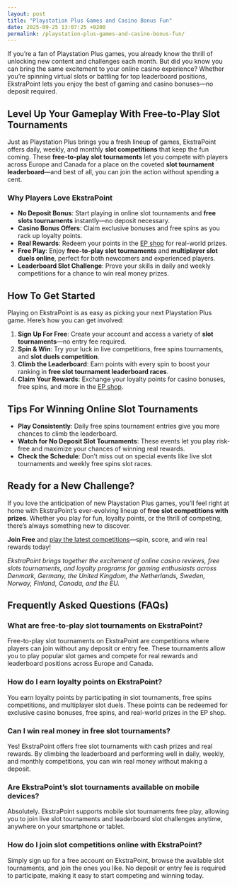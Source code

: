 ```yaml
---
layout: post
title: "Playstation Plus Games and Casino Bonus Fun"
date: 2025-09-25 13:07:25 +0200
permalink: /playstation-plus-games-and-casino-bonus-fun/
---
```

If you’re a fan of Playstation Plus games, you already know the thrill of unlocking new content and challenges each month. But did you know you can bring the same excitement to your online casino experience? Whether you’re spinning virtual slots or battling for top leaderboard positions, EkstraPoint lets you enjoy the best of gaming and casino bonuses—no deposit required.

## Level Up Your Gameplay With Free-to-Play Slot Tournaments

Just as Playstation Plus brings you a fresh lineup of games, EkstraPoint offers daily, weekly, and monthly **slot competitions** that keep the fun coming. These **free-to-play slot tournaments** let you compete with players across Europe and Canada for a place on the coveted **slot tournament leaderboard**—and best of all, you can join the action without spending a cent.

### Why Players Love EkstraPoint

- **No Deposit Bonus**: Start playing in online slot tournaments and **free slots tournaments** instantly—no deposit necessary.
- **Casino Bonus Offers**: Claim exclusive bonuses and free spins as you rack up loyalty points.
- **Real Rewards**: Redeem your points in the [EP shop](https://ekstrapoint.com/shop) for real-world prizes.
- **Free Play**: Enjoy **free-to-play slot tournaments** and **multiplayer slot duels online**, perfect for both newcomers and experienced players.
- **Leaderboard Slot Challenge**: Prove your skills in daily and weekly competitions for a chance to win real money prizes.

## How To Get Started

Playing on EkstraPoint is as easy as picking your next Playstation Plus game. Here’s how you can get involved:

1. **Sign Up For Free**: Create your account and access a variety of **slot tournaments**—no entry fee required.
2. **Spin & Win**: Try your luck in live competitions, free spins tournaments, and **slot duels competition**.
3. **Climb the Leaderboard**: Earn points with every spin to boost your ranking in **free slot tournament leaderboard races**.
4. **Claim Your Rewards**: Exchange your loyalty points for casino bonuses, free spins, and more in the [EP shop](https://ekstrapoint.com/shop).

## Tips For Winning Online Slot Tournaments

- **Play Consistently**: Daily free spins tournament entries give you more chances to climb the leaderboard.
- **Watch for No Deposit Slot Tournaments**: These events let you play risk-free and maximize your chances of winning real rewards.
- **Check the Schedule**: Don’t miss out on special events like live slot tournaments and weekly free spins slot races.

## Ready for a New Challenge?

If you love the anticipation of new Playstation Plus games, you’ll feel right at home with EkstraPoint’s ever-evolving lineup of **free slot competitions with prizes**. Whether you play for fun, loyalty points, or the thrill of competing, there’s always something new to discover.

**Join Free** and [play the latest competitions](https://ekstrapoint.com/competitions)—spin, score, and win real rewards today!

*EkstraPoint brings together the excitement of online casino reviews, free slots tournaments, and loyalty programs for gaming enthusiasts across Denmark, Germany, the United Kingdom, the Netherlands, Sweden, Norway, Finland, Canada, and the EU.*

## Frequently Asked Questions (FAQs)

### What are free-to-play slot tournaments on EkstraPoint?

Free-to-play slot tournaments on EkstraPoint are competitions where players can join without any deposit or entry fee. These tournaments allow you to play popular slot games and compete for real rewards and leaderboard positions across Europe and Canada.

### How do I earn loyalty points on EkstraPoint?

You earn loyalty points by participating in slot tournaments, free spins competitions, and multiplayer slot duels. These points can be redeemed for exclusive casino bonuses, free spins, and real-world prizes in the EP shop.

### Can I win real money in free slot tournaments?

Yes! EkstraPoint offers free slot tournaments with cash prizes and real rewards. By climbing the leaderboard and performing well in daily, weekly, and monthly competitions, you can win real money without making a deposit.

### Are EkstraPoint’s slot tournaments available on mobile devices?

Absolutely. EkstraPoint supports mobile slot tournaments free play, allowing you to join live slot tournaments and leaderboard slot challenges anytime, anywhere on your smartphone or tablet.

### How do I join slot competitions online with EkstraPoint?

Simply sign up for a free account on EkstraPoint, browse the available slot tournaments, and join the ones you like. No deposit or entry fee is required to participate, making it easy to start competing and winning today.

<script type="application/ld+json">
{
  "@context": "https://schema.org",
  "@type": "BlogPosting",
  "headline": "Playstation Plus Games and Casino Bonus Fun",
  "description": "Explore how EkstraPoint blends Playstation Plus style gaming excitement with free-to-play slot tournaments and casino bonuses across Europe and Canada.",
  "author": {
    "@type": "Person",
    "name": "EkstraPoint"
  },
  "publisher": {
    "@type": "Person",
    "name": "EkstraPoint"
  },
  "mainEntityOfPage": {
    "@type": "WebPage",
    "@id": "https://ekstrapoint.com/blog/playstation-plus-games-and-casino-bonus-fun"
  },
  "datePublished": "2024-06-01",
  "dateModified": "2024-06-01",
  "keywords": "casino bonus, no deposit bonus, free spins, online casino reviews, EkstraPoint, free to play, free slot tournaments, free slots tournaments, slot competitions, online slot tournaments, free-to-play slot tournaments, slot tournament leaderboard, daily slot tournaments, weekly slot tournaments, monthly slot tournaments, no deposit slot tournament, live slot tournaments, social slot tournaments, free spins tournaments, slot duels competition, leaderboard slot challenge, free slot tournaments win real money, daily free spins tournament, multiplayer slot duels online, free casino slot competitions no entry fee, mobile slot tournaments free play, free slot leaderboard races",
  "inLanguage": "en",
  "regionServed": ["Denmark","Germany","United Kingdom","Netherlands","Sweden","Norway","Finland","Canada","EU"]
}
</script>

<script type="application/ld+json">
{
  "@context": "https://schema.org",
  "@type": "FAQPage",
  "mainEntity": [
    {
      "@type": "Question",
      "name": "What are free-to-play slot tournaments on EkstraPoint?",
      "acceptedAnswer": {
        "@type": "Answer",
        "text": "Free-to-play slot tournaments on EkstraPoint are competitions where players can join without any deposit or entry fee. These tournaments allow you to play popular slot games and compete for real rewards and leaderboard positions across Europe and Canada."
      }
    },
    {
      "@type": "Question",
      "name": "How do I earn loyalty points on EkstraPoint?",
      "acceptedAnswer": {
        "@type": "Answer",
        "text": "You earn loyalty points by participating in slot tournaments, free spins competitions, and multiplayer slot duels. These points can be redeemed for exclusive casino bonuses, free spins, and real-world prizes in the EP shop."
      }
    },
    {
      "@type": "Question",
      "name": "Can I win real money in free slot tournaments?",
      "acceptedAnswer": {
        "@type": "Answer",
        "text": "Yes! EkstraPoint offers free slot tournaments with cash prizes and real rewards. By climbing the leaderboard and performing well in daily, weekly, and monthly competitions, you can win real money without making a deposit."
      }
    },
    {
      "@type": "Question",
      "name": "Are EkstraPoint’s slot tournaments available on mobile devices?",
      "acceptedAnswer": {
        "@type": "Answer",
        "text": "Absolutely. EkstraPoint supports mobile slot tournaments free play, allowing you to join live slot tournaments and leaderboard slot challenges anytime, anywhere on your smartphone or tablet."
      }
    },
    {
      "@type": "Question",
      "name": "How do I join slot competitions online with EkstraPoint?",
      "acceptedAnswer": {
        "@type": "Answer",
        "text": "Simply sign up for a free account on EkstraPoint, browse the available slot tournaments, and join the ones you like. No deposit or entry fee is required to participate, making it easy to start competing and winning today."
      }
    }
  ]
}
</script>